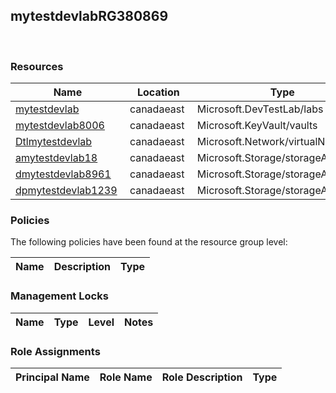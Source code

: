 
## mytestdevlabRG380869 
 
### Resources


| Name | Location | Type |
| --- | --- | --- |
| [mytestdevlab](mytestdevlab-149029281.md)  | canadaeast  | Microsoft.DevTestLab/labs  |
| [mytestdevlab8006](mytestdevlab8006--27203643.md)  | canadaeast  | Microsoft.KeyVault/vaults  |
| [Dtlmytestdevlab](Dtlmytestdevlab-1261641920.md)  | canadaeast  | Microsoft.Network/virtualNetworks  |
| [amytestdevlab18](amytestdevlab18--363807051.md)  | canadaeast  | Microsoft.Storage/storageAccounts  |
| [dmytestdevlab8961](dmytestdevlab8961-1932448468.md)  | canadaeast  | Microsoft.Storage/storageAccounts  |
| [dpmytestdevlab1239](dpmytestdevlab1239--363798478.md)  | canadaeast  | Microsoft.Storage/storageAccounts  |

### Policies
The following policies have been found at the resource group level: 

| Name | Description | Type |
| --- | --- | --- |

### Management Locks


| Name | Type | Level | Notes |
| --- | --- | --- | --- |

### Role Assignments


| Principal Name | Role Name | Role Description | Type |
| --- | --- | --- | --- |
